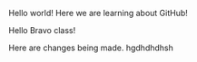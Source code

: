 Hello world! Here we are learning about GitHub!

Hello Bravo class!

  Here are changes being made. hgdhdhdhsh

